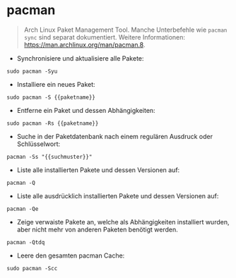 # pacman

> Arch Linux Paket Management Tool.
> Manche Unterbefehle wie `pacman sync` sind separat dokumentiert.
> Weitere Informationen: <https://man.archlinux.org/man/pacman.8>.

- Synchronisiere und aktualisiere alle Pakete:

`sudo pacman -Syu`

- Installiere ein neues Paket:

`sudo pacman -S {{paketname}}`

- Entferne ein Paket und dessen Abhängigkeiten:

`sudo pacman -Rs {{paketname}}`

- Suche in der Paketdatenbank nach einem regulären Ausdruck oder Schlüsselwort:

`pacman -Ss "{{suchmuster}}"`

- Liste alle installierten Pakete und dessen Versionen auf:

`pacman -Q`

- Liste alle ausdrücklich installierten Pakete und dessen Versionen auf:

`pacman -Qe`

- Zeige verwaiste Pakete an, welche als Abhängigkeiten installiert wurden, aber nicht mehr von anderen Paketen benötigt werden.

`pacman -Qtdq`

- Leere den gesamten pacman Cache:

`sudo pacman -Scc`
